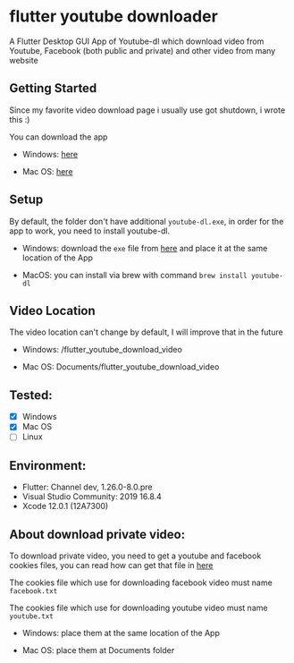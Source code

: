 # flutter youtube downloader

A Flutter Desktop GUI App of Youtube-dl which download video from Youtube, Facebook (both public and private) and other video from many website

## Getting Started

Since my favorite video download page i usually use got shutdown, i wrote this :)

You can download the app 

- Windows: [here](https://github.com/LeXuanKhanh/flutter_youtube_downloader/releases/download/1.1/flutter_youtube_downloader_1.1.0_WIN.zip)

- Mac OS: [here](https://github.com/LeXuanKhanh/flutter_youtube_downloader/releases/download/1.1/flutter_youtube_downloader_1.1.0_MAC.dmg)

## Setup
By default, the folder don't have additional `youtube-dl.exe`, in order for the app to work, you need to install youtube-dl.

- Windows: download the `exe` file from [here](https://yt-dl.org/latest/youtube-dl.exe) and place it at the same location of the App

- MacOS: you can install via brew with command `brew install youtube-dl`

## Video Location
The video location can't change by default, I will improve that in the future

- Windows: <App Location>/flutter_youtube_download_video

- Mac OS: Documents/flutter_youtube_download_video

## Tested:

- [x] Windows
- [x] Mac OS
- [ ] Linux

## Environment:

- Flutter: Channel dev, 1.26.0-8.0.pre
- Visual Studio Community: 2019 16.8.4
- Xcode 12.0.1 (12A7300)

## About download private video:

To download private video, you need to get a youtube and facebook cookies files, you can read how can get that file in [here](https://github.com/ytdl-org/youtube-dl#how-do-i-pass-cookies-to-youtube-dl)

The cookies file which use for downloading facebook video must name `facebook.txt`

The cookies file which use for downloading youtube video must name `youtube.txt`

- Windows: place them at the same location of the App

- Mac OS: place them at Documents folder


